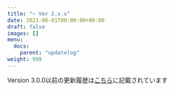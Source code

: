 ```yaml
---
title: "~ Ver 2.x.x"
date: 2021-06-01T00:00:00+00:00
draft: false
images: []
menu: 
  docs:
    parent: "updatelog"
weight: 999
---
```


Version 3.0.0以前の更新履歴は[こちら](https://yukineko.me/eewp#toc7)に記載されています